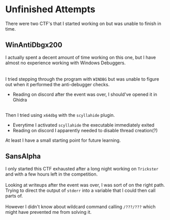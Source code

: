 # Unfinished Attempts

There were two CTF's that I started working on but was unable to finish in time. 

## WinAntiDbgx200
I actually spent a decent amount of time working on this one, but I have almost no experience working with Windows Debuggers.  
<br><br>
I tried stepping through the program with `WINDBG` but was unable to figure out when it performed the anti-debugger checks. 
- Reading on discord after the event was over, I should've opened it in Ghidra

<br>Then I tried using `x64dbg` with the `scyllahide` plugin.
- Everytime I activated `scyllahide` the executable immediately exited
- Reading on discord I apparently needed to disable thread creation(?)

At least I have a small starting point for future learning. 


## SansAlpha
I only started this CTF exhausted after a long night working on `Trickster` and with a few hours left in the competition. 
<br><br>
Looking at writeups after the event was over, I was sort of on the right path. Trying to direct the output of `stderr` into a variable that I could then call parts of. 
<br><br>However I didn't know about wildcard command calling `/???/???` which might have prevented me from solving it. 
